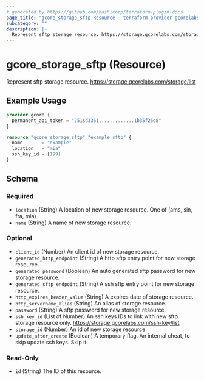 ```yaml
---
# generated by https://github.com/hashicorp/terraform-plugin-docs
page_title: "gcore_storage_sftp Resource - terraform-provider-gcorelabs"
subcategory: ""
description: |-
  Represent sftp storage resource. https://storage.gcorelabs.com/storage/list
---
```


# gcore_storage_sftp (Resource)

Represent sftp storage resource. https://storage.gcorelabs.com/storage/list

## Example Usage

```terraform
provider gcore {
  permanent_api_token = "251$d3361.............1b35f26d8"
}

resource "gcore_storage_sftp" "example_sftp" {
  name       = "example"
  location   = "mia"
  ssh_key_id = [199]
}
```

<!-- schema generated by tfplugindocs -->
## Schema

### Required

- `location` (String) A location of new storage resource. One of (ams, sin, fra, mia)
- `name` (String) A name of new storage resource.

### Optional

- `client_id` (Number) An client id of new storage resource.
- `generated_http_endpoint` (String) A http sftp entry point for new storage resource.
- `generated_password` (Boolean) An auto generated sftp password for new storage resource.
- `generated_sftp_endpoint` (String) A ssh sftp entry point for new storage resource.
- `http_expires_header_value` (String) A expires date of storage resource.
- `http_servername_alias` (String) An alias of storage resource.
- `password` (String) A sftp password for new storage resource.
- `ssh_key_id` (List of Number) An ssh keys IDs to link with new sftp storage resource only. https://storage.gcorelabs.com/ssh-key/list
- `storage_id` (Number) An id of new storage resource.
- `update_after_create` (Boolean) A temporary flag. An internal cheat, to skip update ssh keys. Skip it.

### Read-Only

- `id` (String) The ID of this resource.



